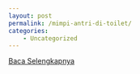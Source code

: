 ```yaml
---
layout: post
permalink: /mimpi-antri-di-toilet/
categories:
    - Uncategorized
---
```


[Baca Selengkapnya](/04)